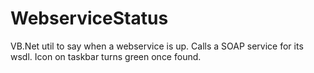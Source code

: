 # WebserviceStatus
VB.Net util to say when a webservice is up.  Calls a SOAP service for its wsdl.  Icon on taskbar turns green once found.  
